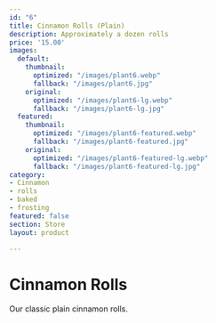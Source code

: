 ```yaml
---
id: "6"
title: Cinnamon Rolls (Plain)
description: Approximately a dozen rolls
price: '15.00'
images:
  default:
    thumbnail:
      optimized: "/images/plant6.webp"
      fallback: "/images/plant6.jpg"
    original:
      optimized: "/images/plant6-lg.webp"
      fallback: "/images/plant6-lg.jpg"
  featured:
    thumbnail:
      optimized: "/images/plant6-featured.webp"
      fallback: "/images/plant6-featured.jpg"
    original:
      optimized: "/images/plant6-featured-lg.webp"
      fallback: "/images/plant6-featured-lg.jpg"
category:
- Cinnamon
- rolls
- baked
- frosting
featured: false
section: Store
layout: product

---
```

# Cinnamon Rolls

Our classic plain cinnamon rolls.